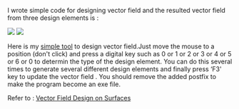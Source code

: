 
I wrote simple code for designing vector field and the resulted vector field from three design elements is :


![](http://hwdong.com/VF/singularity2.jpg) ![](http://hwdong.com/VF/vf2.jpg)

Here is my [simple tool](http://hwdong.com/VF/VFtool.7z) to design vector field.Just move the mouse to a position (don't click) and press a digital key such as 0 or  1 or 2 or 3 or 4 or 5 or 6 or 0 to determin the type of the design element. You can do this several times to generate several different design elements  and finally press ‘F3' key to update the vector field .  You should remove the added postfix to make the program become an exe file.

Refer to :
       [Vector Field Design on Surfaces](http://web.engr.oregonstate.edu/~zhange/images/vecflddesn.pdf)
